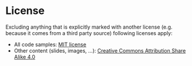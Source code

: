 License
=======

Excluding anything that is explicitly marked with another license (e.g. because
it comes from a third party source) following licenses apply:

* All code samples: [MIT license](LICENSE-MIT.txt)
* Other content (slides, images, ...): [Creative Commons Attribution Share Alike 4.0](LICENSE-CC-BY-SA-4.0.txt)
